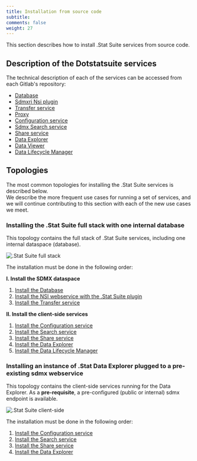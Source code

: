 ```yaml
---
title: Installation from source code
subtitle: 
comments: false
weight: 27
---
```


This section describes how to install .Stat Suite services from source code.

## Description of the Dotstatsuite services
The technical description of each of the services can be accessed from each Gitlab's repository:<br>

- [Database](https://gitlab.com/sis-cc/.stat-suite/dotstatsuite-core-data-access/blob/master/README.md)
- [Sdmxri Nsi plugin](https://gitlab.com/sis-cc/.stat-suite/dotstatsuite-core-sdmxri-nsi-plugin/blob/master/readme.md)
- [Transfer service](https://gitlab.com/sis-cc/.stat-suite/dotstatsuite-core-transfer/blob/master/README.md)
- [Proxy](https://gitlab.com/sis-cc/.stat-suite/dotstatsuite-proxy/blob/develop/README.md)
- [Configuration service](https://gitlab.com/sis-cc/.stat-suite/dotstatsuite-config/blob/develop/README.md)
- [Sdmx Search service](https://gitlab.com/sis-cc/.stat-suite/dotstatsuite-sdmx-faceted-search/blob/develop/README.md)
- [Share service](https://gitlab.com/sis-cc/.stat-suite/dotstatsuite-share/blob/develop/README.md)
- [Data Explorer](https://gitlab.com/sis-cc/.stat-suite/dotstatsuite-data-explorer/blob/develop/README.md)
- [Data Viewer](https://gitlab.com/sis-cc/.stat-suite/dotstatsuite-data-viewer/blob/develop/README.md)
- [Data Lifecycle Manager](https://gitlab.com/sis-cc/.stat-suite/dotstatsuite-data-lifecycle-manager/blob/develop/README.md)


## Topologies
The most common topologies for installing the .Stat Suite services is described below.<br>
We describe the more frequent use cases for running a set of services, and we will continue contributing to this section with each of the new use cases we meet. 

### Installing the .Stat Suite full stack with one internal database
This topology contains the full stack of .Stat Suite services, including one internal dataspace (database).<br>

![.Stat Suite full stack](/images/One_Internal_Space.png)

The installation must be done in the following order: <br>

**I. Install the SDMX dataspace**<br>

1. [Install the Database](https://gitlab.com/sis-cc/.stat-suite/dotstatsuite-core-data-access/blob/master/docs/installation/CodeBaseApproach.md)
2. [Install the NSI webservice with the .Stat Suite plugin](https://gitlab.com/sis-cc/.stat-suite/dotstatsuite-core-sdmxri-nsi-plugin/blob/develop/docs/installation/CodeBaseApproach.md)
3. [Install the Transfer service](https://gitlab.com/sis-cc/.stat-suite/dotstatsuite-core-transfer/blob/develop/docs/installation/CodeBaseApproach.md)

**II. Install the client-side services**<br>

1. [Install the Configuration service](https://gitlab.com/sis-cc/.stat-suite/dotstatsuite-config/blob/develop/README.md)
2. [Install the Search service](https://gitlab.com/sis-cc/.stat-suite/dotstatsuite-sdmx-faceted-search/blob/develop/README.md)
3. [Install the Share service](https://gitlab.com/sis-cc/.stat-suite/dotstatsuite-share/blob/develop/README.md)
3. [Install the Data Explorer](https://gitlab.com/sis-cc/.stat-suite/dotstatsuite-data-explorer/blob/develop/README.md)
4. [Install the Data Lifecycle Manager](https://gitlab.com/sis-cc/.stat-suite/dotstatsuite-data-lifecycle-manager/blob/develop/README.md)

### Installing an instance of .Stat Data Explorer plugged to a pre-existing sdmx webservice
This topology contains the client-side services running for the Data Explorer. As a **pre-requisite**, a pre-configured (public or internal) sdmx endpoint is available.<br>

![.Stat Suite client-side](/images/External_SDMX.png)

The installation must be done in the following order:<br>

1. [Install the Configuration service](https://gitlab.com/sis-cc/.stat-suite/dotstatsuite-config/blob/develop/README.md)
2. [Install the Search service](https://gitlab.com/sis-cc/.stat-suite/dotstatsuite-sdmx-faceted-search/blob/develop/README.md)
3. [Install the Share service](https://gitlab.com/sis-cc/.stat-suite/dotstatsuite-share/blob/develop/README.md)
3. [Install the Data Explorer](https://gitlab.com/sis-cc/.stat-suite/dotstatsuite-data-explorer/blob/develop/README.md)

